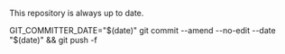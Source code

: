 This repository is always up to date.

GIT_COMMITTER_DATE="$(date)" git commit --amend --no-edit --date "$(date)" && git push -f


